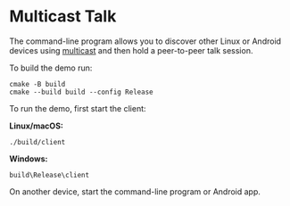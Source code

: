 # Multicast Talk

The command-line program allows you to discover other Linux or Android
devices using [multicast][1] and then hold a peer-to-peer talk session.

To build the demo run:

```shell
cmake -B build
cmake --build build --config Release
```

To run the demo, first start the client:

**Linux/macOS:**

```shell
./build/client
```

**Windows:**

```shell
build\Release\client
```

On another device, start the command-line program or Android app.

[1]: https://doc.zeroc.com/ice/3.7/client-side-features/datagram-invocations
